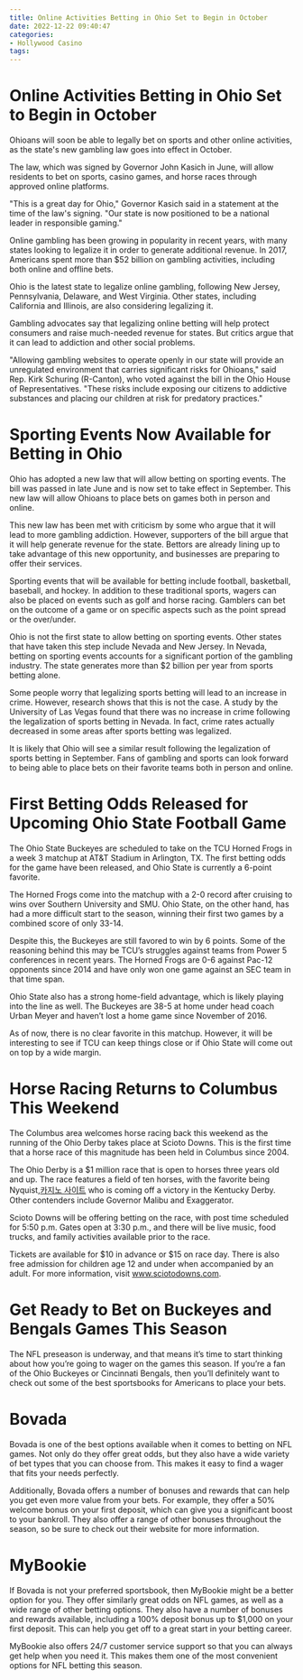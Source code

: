 ```yaml
---
title: Online Activities Betting in Ohio Set to Begin in October
date: 2022-12-22 09:40:47
categories:
- Hollywood Casino
tags:
---
```



#  Online Activities Betting in Ohio Set to Begin in October

Ohioans will soon be able to legally bet on sports and other online activities, as the state's new gambling law goes into effect in October.

The law, which was signed by Governor John Kasich in June, will allow residents to bet on sports, casino games, and horse races through approved online platforms.

"This is a great day for Ohio," Governor Kasich said in a statement at the time of the law's signing. "Our state is now positioned to be a national leader in responsible gaming."

Online gambling has been growing in popularity in recent years, with many states looking to legalize it in order to generate additional revenue. In 2017, Americans spent more than $52 billion on gambling activities, including both online and offline bets.

Ohio is the latest state to legalize online gambling, following New Jersey, Pennsylvania, Delaware, and West Virginia. Other states, including California and Illinois, are also considering legalizing it.

Gambling advocates say that legalizing online betting will help protect consumers and raise much-needed revenue for states. But critics argue that it can lead to addiction and other social problems.

"Allowing gambling websites to operate openly in our state will provide an unregulated environment that carries significant risks for Ohioans," said Rep. Kirk Schuring (R-Canton), who voted against the bill in the Ohio House of Representatives. "These risks include exposing our citizens to addictive substances and placing our children at risk for predatory practices."

#  Sporting Events Now Available for Betting in Ohio

Ohio has adopted a new law that will allow betting on sporting events. The bill was passed in late June and is now set to take effect in September. This new law will allow Ohioans to place bets on games both in person and online.

This new law has been met with criticism by some who argue that it will lead to more gambling addiction. However, supporters of the bill argue that it will help generate revenue for the state. Bettors are already lining up to take advantage of this new opportunity, and businesses are preparing to offer their services.

Sporting events that will be available for betting include football, basketball, baseball, and hockey. In addition to these traditional sports, wagers can also be placed on events such as golf and horse racing. Gamblers can bet on the outcome of a game or on specific aspects such as the point spread or the over/under.

Ohio is not the first state to allow betting on sporting events. Other states that have taken this step include Nevada and New Jersey. In Nevada, betting on sporting events accounts for a significant portion of the gambling industry. The state generates more than $2 billion per year from sports betting alone.

Some people worry that legalizing sports betting will lead to an increase in crime. However, research shows that this is not the case. A study by the University of Las Vegas found that there was no increase in crime following the legalization of sports betting in Nevada. In fact, crime rates actually decreased in some areas after sports betting was legalized.

It is likely that Ohio will see a similar result following the legalization of sports betting in September. Fans of gambling and sports can look forward to being able to place bets on their favorite teams both in person and online.

#  First Betting Odds Released for Upcoming Ohio State Football Game

The Ohio State Buckeyes are scheduled to take on the TCU Horned Frogs in a week 3 matchup at AT&T Stadium in Arlington, TX. The first betting odds for the game have been released, and Ohio State is currently a 6-point favorite.

The Horned Frogs come into the matchup with a 2-0 record after cruising to wins over Southern University and SMU. Ohio State, on the other hand, has had a more difficult start to the season, winning their first two games by a combined score of only 33-14.

Despite this, the Buckeyes are still favored to win by 6 points. Some of the reasoning behind this may be TCU’s struggles against teams from Power 5 conferences in recent years. The Horned Frogs are 0-6 against Pac-12 opponents since 2014 and have only won one game against an SEC team in that time span.

Ohio State also has a strong home-field advantage, which is likely playing into the line as well. The Buckeyes are 38-5 at home under head coach Urban Meyer and haven’t lost a home game since November of 2016.

As of now, there is no clear favorite in this matchup. However, it will be interesting to see if TCU can keep things close or if Ohio State will come out on top by a wide margin.

#  Horse Racing Returns to Columbus This Weekend

The Columbus area welcomes horse racing back this weekend as the running of the Ohio Derby takes place at Scioto Downs. This is the first time that a horse race of this magnitude has been held in Columbus since 2004.

The Ohio Derby is a $1 million race that is open to horses three years old and up. The race features a field of ten horses, with the favorite being Nyquist,[카지노 사이트](https://choegocasino.com/) who is coming off a victory in the Kentucky Derby. Other contenders include Governor Malibu and Exaggerator.

Scioto Downs will be offering betting on the race, with post time scheduled for 5:50 p.m. Gates open at 3:30 p.m., and there will be live music, food trucks, and family activities available prior to the race.

Tickets are available for $10 in advance or $15 on race day. There is also free admission for children age 12 and under when accompanied by an adult. For more information, visit www.sciotodowns.com.

#  Get Ready to Bet on Buckeyes and Bengals Games This Season

The NFL preseason is underway, and that means it’s time to start thinking about how you’re going to wager on the games this season. If you’re a fan of the Ohio Buckeyes or Cincinnati Bengals, then you’ll definitely want to check out some of the best sportsbooks for Americans to place your bets.

# Bovada

Bovada is one of the best options available when it comes to betting on NFL games. Not only do they offer great odds, but they also have a wide variety of bet types that you can choose from. This makes it easy to find a wager that fits your needs perfectly.

Additionally, Bovada offers a number of bonuses and rewards that can help you get even more value from your bets. For example, they offer a 50% welcome bonus on your first deposit, which can give you a significant boost to your bankroll. They also offer a range of other bonuses throughout the season, so be sure to check out their website for more information.

# MyBookie

If Bovada is not your preferred sportsbook, then MyBookie might be a better option for you. They offer similarly great odds on NFL games, as well as a wide range of other betting options. They also have a number of bonuses and rewards available, including a 100% deposit bonus up to $1,000 on your first deposit. This can help you get off to a great start in your betting career.

MyBookie also offers 24/7 customer service support so that you can always get help when you need it. This makes them one of the most convenient options for NFL betting this season.